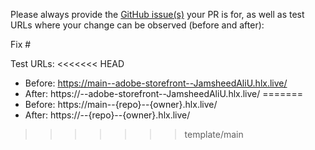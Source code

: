 Please always provide the [GitHub issue(s)](../issues) your PR is for, as well as test URLs where your change can be observed (before and after):

Fix #<gh-issue-id>

Test URLs:
<<<<<<< HEAD
- Before: https://main--adobe-storefront--JamsheedAliU.hlx.live/
- After: https://<branch>--adobe-storefront--JamsheedAliU.hlx.live/
=======
- Before: https://main--{repo}--{owner}.hlx.live/
- After: https://<branch>--{repo}--{owner}.hlx.live/
>>>>>>> template/main
